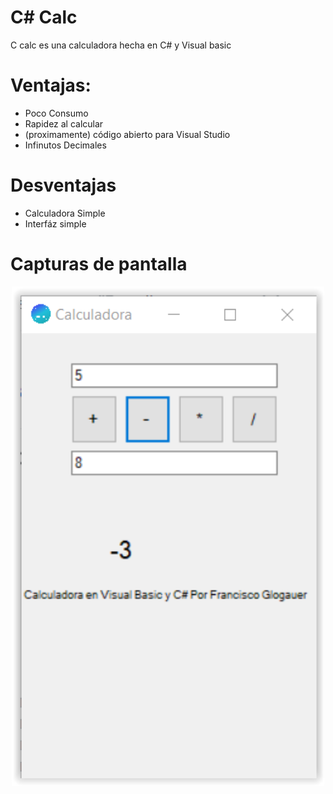 # C# Calc

C calc es una calculadora hecha en C# y Visual basic

# Ventajas:
- Poco Consumo
- Rapidez al calcular
- (proximamente) código abierto para Visual Studio
- Infinutos Decimales

# Desventajas
- Calculadora Simple
- Interfáz simple

# Capturas de pantalla

<p align="center">
<img src="./screenshot.PNG" width="500px">
</p>
